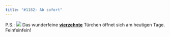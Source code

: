 ```yaml
---
title: "#1182: Ab sofort"
---
```


P.S.:
<a href="http://www.fonflatter.de/advent08"><img src="http://www.fonflatter.de/adv08/kaefer.jpg"></a>
Das wunderfeine <a href="http://www.fonflatter.de/advent08"><strong>vierzehnte</strong></a> Türchen öffnet sich am heutigen Tage. Feinfeinfein!

